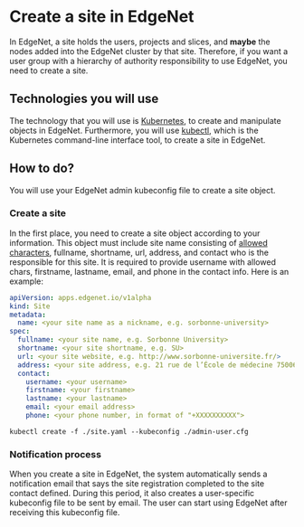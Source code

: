 # Create a site in EdgeNet

In EdgeNet, a site holds the users, projects and slices, and **maybe** the nodes added into the EdgeNet cluster by that site. Therefore,
if you want a user group with a hierarchy of authority responsibility to use EdgeNet, you need to create a site.

## Technologies you will use
The technology that you will use is [Kubernetes](https://kubernetes.io/), to create
and manipulate objects in EdgeNet. Furthermore, you will use [kubectl](https://kubernetes.io/docs/reference/kubectl/overview/), which is the Kubernetes command-line interface
tool, to create a site in EdgeNet.

## How to do?

You will use your EdgeNet admin kubeconfig file to create a site object.

### Create a site
In the first place, you need to create a site object according to your
information. This object must include site name consisting of [allowed characters](https://kubernetes.io/docs/concepts/overview/working-with-objects/names/), fullname, shortname, url, address, and contact who is the responsible for this site. It is required to provide username with allowed chars, firstname, lastname, email, and phone in the contact info. Here is an example:

```yaml
apiVersion: apps.edgenet.io/v1alpha
kind: Site
metadata:
  name: <your site name as a nickname, e.g. sorbonne-university>
spec:
  fullname: <your site name, e.g. Sorbonne University>
  shortname: <your site shortname, e.g. SU>
  url: <your site website, e.g. http://www.sorbonne-universite.fr/>
  address: <your site address, e.g. 21 rue de l’École de médecine 75006 Paris>
  contact:
    username: <your username>
    firstname: <your firstname>
    lastname: <your lastname>
    email: <your email address>
    phone: <your phone number, in format of "+XXXXXXXXXX">
```

```
kubectl create -f ./site.yaml --kubeconfig ./admin-user.cfg
```

### Notification process

When you create a site in EdgeNet, the system automatically sends a notification email that says the site registration completed to the site contact defined. During this period, it also creates a user-specific kubeconfig file to be sent by email. The user can start using EdgeNet after receiving this kubeconfig file.
